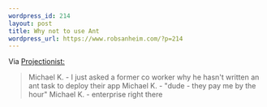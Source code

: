 ```yaml
--- 
wordpress_id: 214
layout: post
title: Why not to use Ant
wordpress_url: https://www.robsanheim.com/?p=214
---
```

Via <a href="https://project.ioni.st/post/681#post-681">Projectionist:</a>

<blockquote>Michael K. - I just asked a former co worker why he hasn't written an ant task to deploy their app
Michael K. - "dude - they pay me by the hour"
Michael K. - enterprise right there</blockquote>
